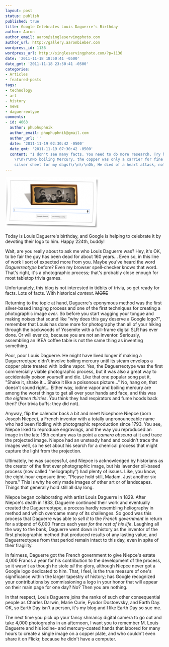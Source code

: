 ```yaml
---
layout: post
status: publish
published: true
title: Google Celebrates Louis Daguerre's Birthday
author: Aaron
author_email: aaron@singleservingphoto.com
author_url: http://gallery.aaronbieber.com
wordpress_id: 1136
wordpress_url: http://singleservingphoto.com/?p=1136
date: '2011-11-18 18:50:41 -0500'
date_gmt: '2011-11-18 23:50:41 -0500'
categories:
- Articles
- featured-posts
tags:
- technology
- art
- history
- news
- daguerreotype
comments:
- id: 4063
  author: phuphuphnik
  author_email: phuphuphnik@gmail.com
  author_url: ''
  date: '2011-11-19 02:30:42 -0500'
  date_gmt: '2011-11-19 07:30:42 -0500'
  content: "I don't see many facts. You need to do more research. Try here: http://www.cdags.org/dagforum/
    \r\n\r\nNo boiling Mercury, the copper was only a carrier for fine silver (I use
    silver sheet for my dags)\r\n\r\nOh, He died of a heart attack, not mercury poisoning."
---
```

[![](/wp-content/uploads/2011/11/google-daguerre-300x162.png "Google's Louis Daguerre Logo (Thumb)")](/wp-content/uploads/2011/11/google_daguerre.png)

Today is Louis Daguerre's birthday, and Google is helping to celebrate
it by devoting their logo to him. Happy 224th, buddy!

Wait, are you really about to ask me who Louis Daguerre was? Hey, it's
OK, to be fair the guy has been dead for about 160 years... Even so, in
this line of work I sort of expected more from you. Maybe you've heard
the word _Daguerreotype_ before? Even my browser spell-checker knows
that word. That's right, it's a photographic process; that's probably
close enough for most tabletop trivia games.

Unfortunately, this blog is not interested in tidbits of trivia, so get
ready for facts. Lots of facts. With historical _context_. ~~MORE~~

Returning to the topic at hand, Daguerre's eponymous method was the
first silver-based imaging process and one of the first techniques for
creating a photographic image _ever_. So before you start wagging your
tongue and making noises that sound like "why does this guy deserve a
Google logo?", remember that Louis has done more for photography than
all of your hiking through the backwoods of Yosemite with a full-frame
digital SLR has ever done. Or will ever do, because you are not an
inventor. Seriously, assembling an IKEA coffee table is not the same
thing as inventing something.

Poor, poor Louis Daguerre. He might have lived longer if making a
Daguerreotype didn't involve boiling mercury until its steam envelops a
copper plate treated with iodine vapor. Yes, the Daguerreotype was the
first commercially viable photographic process, but it was also a great
way to accidentally poison yourself and die. Like that one popular song
put it, "Shake it, shake it... Shake it like a poisonous picture..." No,
hang on, that doesn't sound right... Either way, iodine vapor and
boiling mercury are among the worst things to get all over your hands
and face, and this was _the eighteen thirties_. You think they had
respirators and fume hoods back then? (For trivia buffs: they did not).

Anyway, flip the calendar back a bit and meet Nicephore Niepce (born
Joseph Niepce), a French inventor with a totally unpronounceable name
who had been fiddling with photographic reproduction since 1793. You
see, Niepce liked to reproduce engravings, and the way you reproduced an
image in the late 18th century was to point a _camera obscura_ at it
and trace the projected image. Niepce had an unsteady hand and couldn't
trace the images well, so he set about his search for a chemical process
that might capture the light from the projection.

Ultimately, he was successful, and Niepce is acknowledged by historians
as the creator of the first ever photographic image, but his lavender
oil-based process (now called "heliography") had plenty of issues. Like,
you know, the eight-hour exposure time. "Please hold still, Madam. Just
another six hours." This is why he only made images of other art or of
landscapes. Things that generally hold still all day long.

Niepce began collaborating with artist Louis Daguerre in 1829. After
Niepce's death in 1833, Daguerre continued their work and eventually
created the Daguerreotype, a process hardly resembling heliography in
method and which overcame many of its challenges. So good was this
process that Daguerre was able to _sell it_ to the _French
government_ in return for a stipend of 6,000 Francs each year _for the
rest of his life_. Laughing all the way to the bank, Daguerre went down
in history as the inventor of the first photographic method that
produced results of any lasting value, and Daguerreotypes from that
period remain intact to this day, even in spite of their fragility.

In fairness, Daguerre got the French government to give Niepce's estate
4,000 Francs a year for his contribution to the development of the
process, so it wasn't as though he stole _all_ the glory, although
Niepce never got a Google logo dedicated to him. That, I feel, is the
true measure of one's significance within the larger tapestry of
history; has Google recognized your contributions by commissioning a
logo in your honor that will appear on their main page for one day? No?
Then you are nothing.

In that respect, Louis Daguerre joins the ranks of such other
consequential people as Charles Darwin, Marie Curie, Fyodor Dostoevsky,
and Earth Day. OK, so Earth Day isn't a person, it's my blog and I like
Earth Day so sue me.

The next time you pick up your fancy shmancy digital camera to go out
and take 4,000 photographs in an afternoon, I want you to remember M.
Louis Daguerre and his iodine- and mercury-coated hands that labored for
many hours to create a single image on a copper plate, and who couldn't
even share it on Flickr, because he didn't have a computer.
